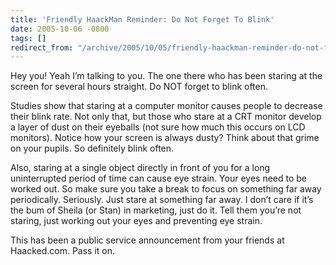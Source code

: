 ```yaml
---
title: 'Friendly HaackMan Reminder: Do Not Forget To Blink'
date: 2005-10-06 -0800
tags: []
redirect_from: "/archive/2005/10/05/friendly-haackman-reminder-do-not-forget-to-blink.aspx/"
---
```


Hey you! Yeah I’m talking to you. The one there who has been staring at
the screen for several hours straight. Do NOT forget to blink often.

Studies show that staring at a computer monitor causes people to
decrease their blink rate. Not only that, but those who stare at a CRT
monitor develop a layer of dust on their eyeballs (not sure how much
this occurs on LCD monitors). Notice how your screen is always dusty?
Think about that grime on your pupils. So definitely blink often.

Also, staring at a single object directly in front of you for a long
uninterrupted period of time can cause eye strain. Your eyes need to be
worked out. So make sure you take a break to focus on something far away
periodically. Seriously. Just stare at something far away. I don’t care
if it’s the bum of Sheila (or Stan) in marketing, just do it. Tell them
you’re not staring, just working out your eyes and preventing eye
strain.

This has been a public service announcement from your friends at
Haacked.com. Pass it on.

